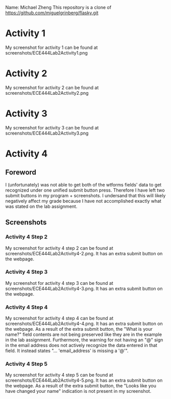 Name: Michael Zheng
This repository is a clone of https://github.com/miguelgrinberg/flasky.git

# Activity 1
My screenshot for activity 1 can be found at screenshots/ECE444Lab2Activity1.png

# Activity 2
My screenshot for activity 2 can be found at screenshots/ECE444Lab2Activity2.png

# Activity 3
My screenshot for activity 3 can be found at screenshots/ECE444Lab2Activity3.png

# Activity 4
## Foreword
I (unfortunately) was not able to get both of the wtforms fields' data to get recognized under one unified submit button press.
Therefore I have left two submit buttons in my program + screenshots.
I undersand that this will likely negatively affect my grade because I have not accomplished exactly what was stated on the lab assignment.
## Screenshots
### Activity 4 Step 2
My screenshot for activity 4 step 2 can be found at screenshots/ECE444Lab2Activity4-2.png. It has an extra submit button on the webpage.
### Activity 4 Step 3
My screenshot for activity 4 step 3 can be found at screenshots/ECE444Lab2Activity4-3.png. It has an extra submit button on the webpage.
### Activity 4 Step 4
My screenshot for activity 4 step 4 can be found at screenshots/ECE444Lab2Activity4-4.png. It has an extra submit button on the webpage. As a result of the extra submit button, the "What is your name?" field contents are not being preserved like they are in the example in the lab assignment. Furthermore, the warning for not having an "@" sign in the email address does not actively recognize the data entered in that field. It instead states "... 'email_address' is missing a '@'".
### Activity 4 Step 5
My screenshot for activity 4 step 5 can be found at screenshots/ECE444Lab2Activity4-5.png. It has an extra submit button on the webpage. As a result of the extra submit button, the "Looks like you have changed your name" indication is not present in my screenshot.
